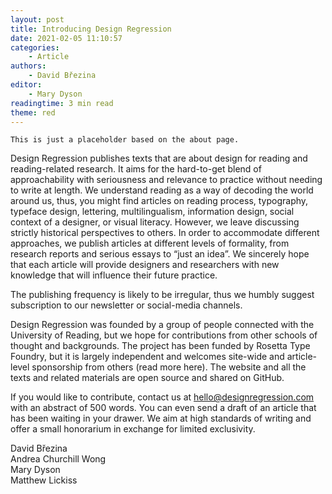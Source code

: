 ```yaml
---
layout: post
title: Introducing Design Regression
date: 2021-02-05 11:10:57
categories:
    - Article
authors:
    - David Březina
editor:
    - Mary Dyson
readingtime: 3 min read
theme: red
---
```


`This is just a placeholder based on the about page.`

Design Regression publishes texts that are about design for reading and reading-related research. It aims for the hard-to-get blend of approachability with seriousness and relevance to practice without needing to write at length. We understand reading as a way of decoding the world around us, thus, you might find articles on reading process, typography, typeface design, lettering, multilingualism, information design, social context of a designer, or visual literacy. However, we leave discussing strictly historical perspectives to others. In order to accommodate different approaches, we publish articles at different levels of formality, from research reports and serious essays to “just an idea”. We sincerely hope that each article will provide designers and researchers with new knowledge that will influence their future practice.

The publishing frequency is likely to be irregular, thus we humbly suggest subscription to our newsletter or social-media channels.

Design Regression was founded by a group of people connected with the University of Reading, but we hope for contributions from other schools of thought and backgrounds. The project has been funded by Rosetta Type Foundry, but it is largely independent and welcomes site-wide and article-level sponsorship from others (read more here). The website and all the texts and related materials are open source and shared on GitHub.

If you would like to contribute, contact us at <hello@designregression.com> with an abstract of 500 words. You can even send a draft of an article that has been waiting in your drawer. We aim at high standards of writing and offer a small honorarium in exchange for limited exclusivity.

David Březina  
Andrea Churchill Wong  
Mary Dyson  
Matthew Lickiss  
